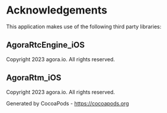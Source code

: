 # Acknowledgements
This application makes use of the following third party libraries:

## AgoraRtcEngine_iOS

Copyright 2023 agora.io. All rights reserved.


## AgoraRtm_iOS

Copyright 2023 agora.io. All rights reserved.

Generated by CocoaPods - https://cocoapods.org
